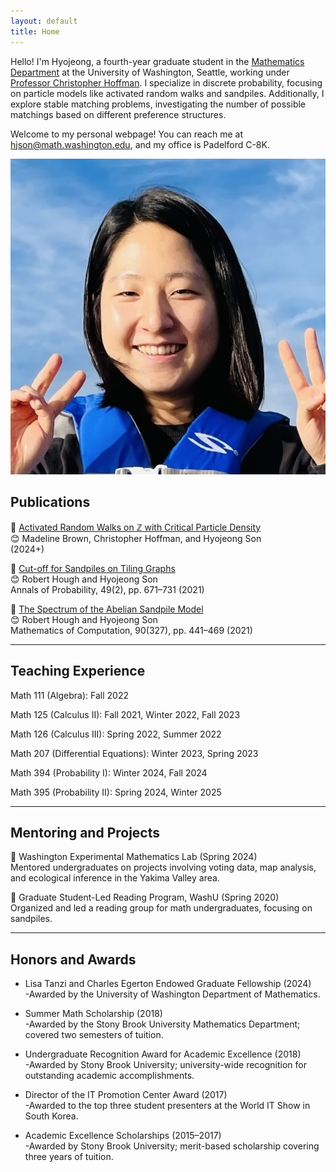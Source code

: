 ```yaml
---
layout: default
title: Home
---
```


<!-- Introduction Section -->
<div class="intro">
  <div class="intro-text">
    <p>
      Hello! I'm Hyojeong, a fourth-year graduate student in the <a href="https://math.washington.edu" target="_blank">Mathematics Department</a> at the University of Washington, Seattle, working under <a href="https://sites.math.washington.edu/~hoffman/" target="_blank">Professor Christopher Hoffman</a>. I specialize in discrete probability, focusing on particle models like activated random walks and sandpiles. Additionally, I explore stable matching problems, investigating the number of possible matchings based on different preference structures.
    </p>
    <p>
      Welcome to my personal webpage! You can reach me at <a href="mailto:hjson@math.washington.edu">hjson@math.washington.edu</a>, and my office is Padelford C-8K.
    </p>
  </div>
  <img src="/assets/files/profile.jpeg" alt="Profile Picture">
</div>

<!-- Sections -->

## Publications
<a id="publications"></a>

📝 [Activated Random Walks on ℤ with Critical Particle Density](https://arxiv.org/abs/2411.07609)  
😊 Madeline Brown, Christopher Hoffman, and Hyojeong Son  
(2024+)

📝 [Cut-off for Sandpiles on Tiling Graphs](https://arxiv.org/abs/1902.04174)  
😊 Robert Hough and Hyojeong Son  
Annals of Probability, 49(2), pp. 671–731 (2021)

📝 [The Spectrum of the Abelian Sandpile Model](https://arxiv.org/abs/1905.07015)  
😊 Robert Hough and Hyojeong Son  
Mathematics of Computation, 90(327), pp. 441–469 (2021)

---

## Teaching Experience
<a id="teaching-experience"></a>

Math 111 (Algebra): Fall 2022

Math 125 (Calculus II): Fall 2021, Winter 2022, Fall 2023

Math 126 (Calculus III): Spring 2022, Summer 2022

Math 207 (Differential Equations): Winter 2023, Spring 2023

Math 394 (Probability I): Winter 2024, Fall 2024

Math 395 (Probability II): Spring 2024, Winter 2025

---

## Mentoring and Projects
<a id="mentorship"></a>

🧩 Washington Experimental Mathematics Lab (Spring 2024)  
Mentored undergraduates on projects involving voting data, map analysis, and ecological inference in the Yakima Valley area.

🧩 Graduate Student-Led Reading Program, WashU (Spring 2020)  
Organized and led a reading group for math undergraduates, focusing on sandpiles.

---

## Honors and Awards
<a id="awards"></a>

- Lisa Tanzi and Charles Egerton Endowed Graduate Fellowship (2024)  
  -Awarded by the University of Washington Department of Mathematics.

- Summer Math Scholarship (2018)  
  -Awarded by the Stony Brook University Mathematics Department; covered two semesters of tuition.

- Undergraduate Recognition Award for Academic Excellence (2018)  
  -Awarded by Stony Brook University; university-wide recognition for outstanding academic accomplishments.

- Director of the IT Promotion Center Award (2017)  
  -Awarded to the top three student presenters at the World IT Show in South Korea.

- Academic Excellence Scholarships (2015–2017)  
  -Awarded by Stony Brook University; merit-based scholarship covering three years of tuition.
